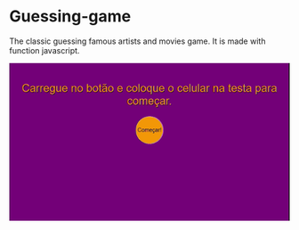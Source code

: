 # Guessing-game
The classic guessing famous artists and movies game. It is made with function javascript.

<img src="img/2fase.gif">
